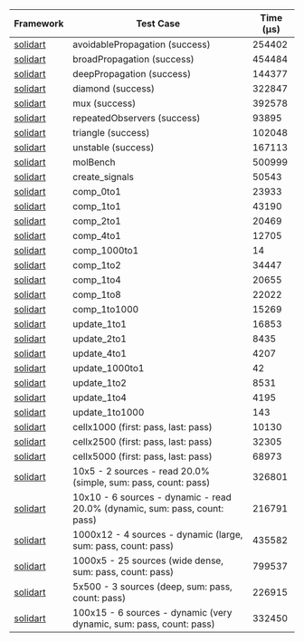 | Framework | Test Case | Time (μs) |
| --- | --- | --- |
| [solidart](https://github.com/nank1ro/solidart) | avoidablePropagation (success) | 254402 |
| [solidart](https://github.com/nank1ro/solidart) | broadPropagation (success) | 454484 |
| [solidart](https://github.com/nank1ro/solidart) | deepPropagation (success) | 144377 |
| [solidart](https://github.com/nank1ro/solidart) | diamond (success) | 322847 |
| [solidart](https://github.com/nank1ro/solidart) | mux (success) | 392578 |
| [solidart](https://github.com/nank1ro/solidart) | repeatedObservers (success) | 93895 |
| [solidart](https://github.com/nank1ro/solidart) | triangle (success) | 102048 |
| [solidart](https://github.com/nank1ro/solidart) | unstable (success) | 167113 |
| [solidart](https://github.com/nank1ro/solidart) | molBench | 500999 |
| [solidart](https://github.com/nank1ro/solidart) | create_signals | 50543 |
| [solidart](https://github.com/nank1ro/solidart) | comp_0to1 | 23933 |
| [solidart](https://github.com/nank1ro/solidart) | comp_1to1 | 43190 |
| [solidart](https://github.com/nank1ro/solidart) | comp_2to1 | 20469 |
| [solidart](https://github.com/nank1ro/solidart) | comp_4to1 | 12705 |
| [solidart](https://github.com/nank1ro/solidart) | comp_1000to1 | 14 |
| [solidart](https://github.com/nank1ro/solidart) | comp_1to2 | 34447 |
| [solidart](https://github.com/nank1ro/solidart) | comp_1to4 | 20655 |
| [solidart](https://github.com/nank1ro/solidart) | comp_1to8 | 22022 |
| [solidart](https://github.com/nank1ro/solidart) | comp_1to1000 | 15269 |
| [solidart](https://github.com/nank1ro/solidart) | update_1to1 | 16853 |
| [solidart](https://github.com/nank1ro/solidart) | update_2to1 | 8435 |
| [solidart](https://github.com/nank1ro/solidart) | update_4to1 | 4207 |
| [solidart](https://github.com/nank1ro/solidart) | update_1000to1 | 42 |
| [solidart](https://github.com/nank1ro/solidart) | update_1to2 | 8531 |
| [solidart](https://github.com/nank1ro/solidart) | update_1to4 | 4195 |
| [solidart](https://github.com/nank1ro/solidart) | update_1to1000 | 143 |
| [solidart](https://github.com/nank1ro/solidart) | cellx1000 (first: pass, last: pass) | 10130 |
| [solidart](https://github.com/nank1ro/solidart) | cellx2500 (first: pass, last: pass) | 32305 |
| [solidart](https://github.com/nank1ro/solidart) | cellx5000 (first: pass, last: pass) | 68973 |
| [solidart](https://github.com/nank1ro/solidart) | 10x5 - 2 sources - read 20.0% (simple, sum: pass, count: pass) | 326801 |
| [solidart](https://github.com/nank1ro/solidart) | 10x10 - 6 sources - dynamic - read 20.0% (dynamic, sum: pass, count: pass) | 216791 |
| [solidart](https://github.com/nank1ro/solidart) | 1000x12 - 4 sources - dynamic (large, sum: pass, count: pass) | 435582 |
| [solidart](https://github.com/nank1ro/solidart) | 1000x5 - 25 sources (wide dense, sum: pass, count: pass) | 799537 |
| [solidart](https://github.com/nank1ro/solidart) | 5x500 - 3 sources (deep, sum: pass, count: pass) | 226915 |
| [solidart](https://github.com/nank1ro/solidart) | 100x15 - 6 sources - dynamic (very dynamic, sum: pass, count: pass) | 332450 |
